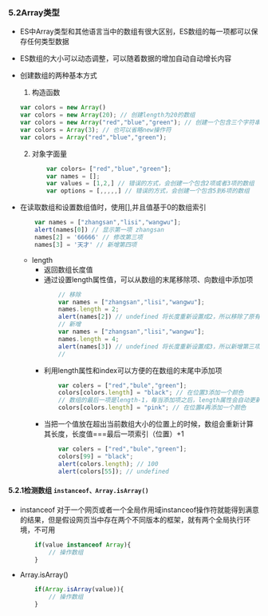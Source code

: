 ### 5.2Array类型
- ES中Array类型和其他语言当中的数组有很大区别，ES数组的每一项都可以保存任何类型数据
- ES数组的大小可以动态调整，可以随着数据的增加自动自动增长内容
- 创建数组的两种基本方式
    1. 构造函数
	
	```javascript
	var colors = new Array()
	var colors = new Array(20); // 创建length为20的数组
	var colors = new Array("red","blue","green"); // 创建一个包含三个字符串值的数组
	var colors = Array(3); // 也可以省略new操作符
	var colors = Array("red","blue","green");
	```
		
    2. 对象字面量
        ```javascript
            var colors= ["red","blue","green"];
            var names = [];
            var values = [1,2,] // 错误的方式，会创建一个包含2项或者3项的数组
            var options = [,,,,,] // 错误的方式，会创建一个包含5到6项的数组
        ```
- 在读取数组和设置数组值时，使用[],并且值基于0的数组索引
    ```javascript
        var names = ["zhangsan","lisi","wangwu"];
        alert(names[0]) // 显示第一项 zhangsan
        names[2] = '66666' // 修改第三项
        names[3] = '天才' // 新增第四项
    ```
    - length 
        - 返回数组长度值
        - 通过设置length属性值，可以从数组的末尾移除项、向数组中添加项
            ```javascript
                // 移除
                var names = ["zhangsan","lisi","wangwu"];
                names.length = 2; 
                alert(names[2]) // undefined 将长度重新设置成2，所以移除了原有的第三项
                // 新增
                var names = ["zhangsan","lisi","wangwu"];
                names.length = 4; 
                alert(names[3]) // undefined 将长度重新设置成3，所以新增第三项，但是没有值所以为undefined
                //
            ```   
        - 利用length属性和index可以方便的在数组的末尾中添加项
            ```javascript
                var colers = ["red","bule","green"];
                colors[colors.length] = "black"; // 在位置3添加一个颜色
                // 数组的最后一项是length-1，每当添加项之后，length属性会自动更新。
                colors[colors.length] = "pink"; // 在位置4再添加一个颜色
            ```
        - 当把一个值放在超出当前数组大小的位置上的时候，数组会重新计算其长度，长度值===最后一项索引（位置）+1
            ```javascript
                var colers = ["red","bule","green"];
                colors[99] = "black";
                alert(colors.length); // 100     
                alert(colors[55]); // undefined       
           ```
#### 5.2.1检测数组 `instanceof、Array.isArray()`
- instanceof 对于一个网页或者一个全局作用域instanceof操作符就能得到满意的结果，但是假设网页当中存在两个不同版本的框架，就有两个全局执行环境，不可用
    ```javascript
        if(value instanceof Array){
            // 操作数组
        }
    ```
- Array.isArray()
    ```javascript
        if(Array.isArray(value)){
            // 操作数组
        }
    ```
